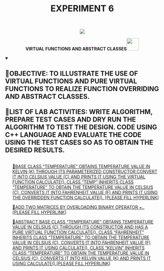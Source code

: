 <h1 align="center">EXPERIMENT 6</h1>
<!-- PROJECT LOGO -->
<br />
<p align="center">
  <a href="https://github.com/DHANOLA/CLASS-NOTIX/tree/root/SEMESTER%202/ADVANCED%20DATA%20STRUCTURES%20LAB/EXPERIMENT%206">
    <img src="https://media.giphy.com/media/xLiuPwRKGGTUACgVX0/giphy.gif" >
  </a>

  

  <p align="center">
  <b>VIRTUAL FUNCTIONS AND ABSTRACT CLASSES<img src="https://media.giphy.com/media/wH4rY2nPnEnp6/giphy.gif" width="40" height="40" /></b>
    <br />
   
  </p>
</p>

<!-- TABLE OF CONTENTS -->
<details open="open">
  <summary><h2 style="display: inline-block">💍OBJECTIVE: TO ILLUSTRATE THE USE OF VIRTUAL FUNCTIONS AND PURE VIRTUAL FUNCTIONS TO REALIZE FUNCTION OVERRIDING AND
ABSTRACT CLASSES. <br /> <br /> 💍LIST OF LAB ACTIVITIES: WRITE ALGORITHM, PREPARE TEST CASES AND DRY RUN THE ALGORITHM TO TEST THE DESIGN. CODE USING C++ LANGUAGE AND EVALUATE THE CODE USING THE TEST CASES SO AS TO OBTAIN THE DESIRED RESULTS.</h2></summary>
  <ol>
 
<a href="" style="color: ">🌟BASE CLASS “TEMPERATURE” OBTAINS TEMPERATURE VALUE IN KELVIN (K) THROUGH ITS PARAMETERIZED CONSTRUCTOR,CONVERT IT INTO CELSIUS VALUE (C) AND PRINTS IT USING THE VIRTUAL FUNCTION CALCULATE(). CLASS “TEMP” INHERITS CLASS “TEMPERATURE” TO OBTAIN THE TEMPERATURE VALUE IN CELSIUS (C), CONVERTS IT INTO FAHRENHEIT VALUE (F) AND PRINTS IT USING THE OVERRIDDEN FUNCTION CALCULATE(). [PLEASE FILL HYPERLINK]</a><br />

<a href="" style="color: ">🌟ADD TWO MATRICES BY OVERLOADING BINARY OPERATOR +.. [PLEASE FILL HYPERLINK]</a><br />
   
   <a href="" style="color: "> 🌟ABSTRACT BASE CLASS “TEMPERATURE” OBTAINS TEMPERATURE VALUE IN CELSIUS (C) THROUGH ITS CONSTRUCTOR AND HAS A PURE VIRTUAL FUNCTION CALCULATE(). CLASS “FAHRENHEIT” INHERITS CLASS “TEMPERATURE” TO OBTAIN THE TEMPERATURE VALUE IN CELSIUS (C), CONVERTS IT INTO FAHRENHEIT VALUE (F) AND PRINTS IT USING CALCULATE(). CLASS “KELVIN” INHERITS CLASS “TEMPERATURE” TO OBTAIN THE TEMPERATURE VALUE IN CELSIUS (C), CONVERTS IT INTO KELVIN VALUE (K) AND PRINTS IT USING CALCULATE().[PLEASE FILL HYPERLINK]</a><br />
     
    
  </ol>
</details>


  
